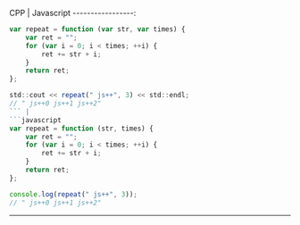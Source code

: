 
CPP | Javascript
-----------------:
```javascript
var repeat = function (var str, var times) {
    var ret = "";
    for (var i = 0; i < times; ++i) {
        ret += str + i;
    }
    return ret;
};

std::cout << repeat(" js++", 3) << std::endl;
// " js++0 js++1 js++2"
``` |
```javascript
var repeat = function (str, times) {
    var ret = "";
    for (var i = 0; i < times; ++i) {
        ret += str + i;
    }
    return ret;
};

console.log(repeat(" js++", 3));
// " js++0 js++1 js++2"
```
-----------------